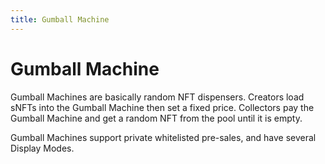 ```yaml
---
title: Gumball Machine
---
```


# Gumball Machine

Gumball Machines are basically random NFT dispensers. Creators load sNFTs into the Gumball Machine then set a fixed price. Collectors pay the Gumball Machine and get a random NFT from the pool until it is empty.

Gumball Machines support private whitelisted pre-sales, and have several Display Modes.